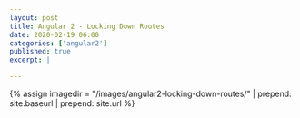 ```yaml
---
layout: post
title: Angular 2 - Locking Down Routes
date: 2020-02-19 06:00
categories: ['angular2']
published: true
excerpt: |

---
```


{% assign imagedir = "/images/angular2-locking-down-routes/" | prepend: site.baseurl | prepend: site.url %}


